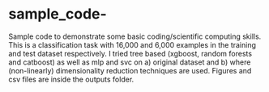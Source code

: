 # sample_code-

Sample code to demonstrate some basic coding/scientific computing skills. This is a classification task with 16,000 and 6,000 examples in the training and test dataset respectively. I tried tree based (xgboost, random forests and catboost) as well as mlp and svc on a) original dataset and b) where (non-linearly) dimensionality reduction techniques are used. Figures and csv files are inside the outputs folder. 
